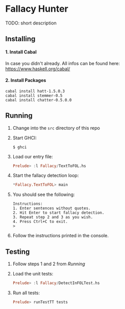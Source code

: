 # Fallacy Hunter

TODO: short description


## Installing

#### 1. Install Cabal

In case you didn't already. All infos can be found here: https://www.haskell.org/cabal/


#### 2. Install Packages
```
cabal install hatt-1.5.0.3
cabal install stemmer-0.5
cabal install chatter-0.5.0.0
```


## Running

1. Change into the `src` directory of this repo

2. Start GHCI:
	```
	$ ghci
	```

3. Load our entry file:
	```haskell
	Prelude> :l Fallacy/TextToFOL.hs
	```

4. Start the fallacy detection loop:
	```haskell
	*Fallacy.TextToFOL> main
	```

5. You should see the following:
	```
	Instructions:
	1. Enter sentences without quotes.
	2. Hit Enter to start fallacy detection.
	3. Repeat step 2 and 3 as you wish.
	4. Press Ctrl+C to exit.
	> 
	```

6. Follow the instructions printed in the console.


## Testing

1. Follow steps 1 and 2 from _Running_

2. Load the unit tests:
	```haskell
	Prelude> :l Fallacy/DetectInFOLTest.hs
	```

3. Run all tests:
	```haskell
	Prelude> runTestTT tests
	```